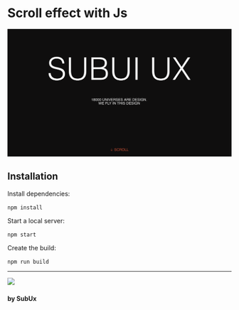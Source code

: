 # Scroll effect with Js

<img src="admin/main.png">


## Installation

Install dependencies:

```
npm install
```

Start a local server:

```
npm start
```

Create the build:

```
npm run build
```

_________________________________


<img src="admin/tw_.png">


<h4>by SubUx</h4>